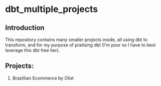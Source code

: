 # dbt_multiple_projects
## Introduction
This repository contains many smaller projects inside, all using dbt to transform, and for my purpose of pratising dbt (I'm poor so I have to best leverage this dbt free tier).

## Projects:
1. Brazillian Ecommerce by Olist
